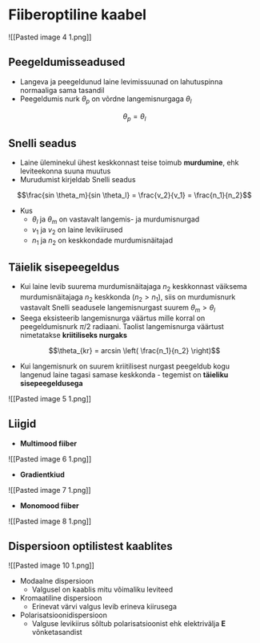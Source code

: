 # Fiiberoptiline kaabel
![[Pasted image 4 1.png]]

## Peegeldumisseadused
- Langeva ja peegeldunud laine levimissuunad on lahutuspinna normaaliga sama tasandil
- Peegeldumis nurk $\theta_p$ on võrdne langemisnurgaga $\theta_l$
	
$$\theta_p = \theta_l$$

## Snelli seadus
- Laine üleminekul ühest keskkonnast teise toimub **murdumine**, ehk leviteekonna suuna muutus
- Murudumist kirjeldab Snelli seadus

$$\frac{sin \theta_m}{sin \theta_l} =
\frac{v_2}{v_1} = 
\frac{n_1}{n_2}$$
- Kus
	- $\theta_l$ ja $\theta_m$ on vastavalt langemis- ja murdumisnurgad
	- $v_1$ ja $v_2$ on laine levikiirused
	- $n_1$ ja $n_2$ on keskkondade murdumisnäitajad

## Täielik sisepeegeldus
- Kui laine levib suurema murdumisnäitajaga $n_2$ keskkonnast väiksema murdumisnäitajaga $n_2$ keskkonda ($n_2 > n_1$), siis on murdumisnurk vastavalt Snelli seadusele langemisnurgast suurem $\theta_m > \theta_l$
- Seega eksisteerib langemisnurga väärtus mille korral on peegeldumisnurk $\pi/2$ radiaani. Taolist langemisnurga väärtust nimetatakse **kriitiliseks nurgaks**

$$\theta_{kr} = arcsin \left( \frac{n_1}{n_2} \right)$$
- Kui langemisnurk on suurem kriitilisest nurgast peegeldub kogu langenud laine tagasi samase keskkonda - tegemist on **täieliku sisepeegeldusega**

![[Pasted image 5 1.png]]

## Liigid
- **Multimood fiiber**

![[Pasted image 6 1.png]]
- **Gradientkiud**

![[Pasted image 7 1.png]]
- **Monomood fiiber**

![[Pasted image 8 1.png]]

## Dispersioon optilistest kaablites
![[Pasted image 10 1.png]]
- Modaalne dispersioon
	- Valgusel on kaablis mitu võimaliku leviteed
- Kromaatiline dispersioon
	- Erinevat värvi valgus levib erineva kiirusega
- Polarisatsioonidispersioon
	- Valguse levikiirus sõltub polarisatsioonist ehk elektrivälja **E** võnketasandist

